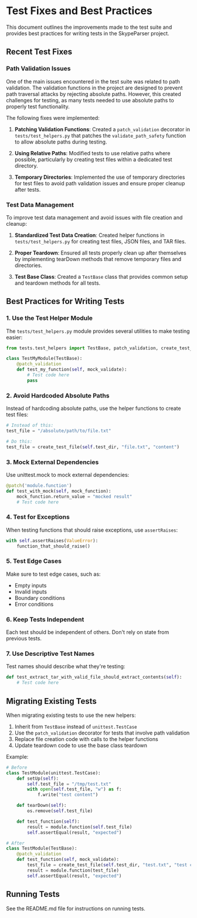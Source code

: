 # Test Fixes and Best Practices

This document outlines the improvements made to the test suite and provides best practices for writing tests in the SkypeParser project.

## Recent Test Fixes

### Path Validation Issues

One of the main issues encountered in the test suite was related to path validation. The validation functions in the project are designed to prevent path traversal attacks by rejecting absolute paths. However, this created challenges for testing, as many tests needed to use absolute paths to properly test functionality.

The following fixes were implemented:

1. **Patching Validation Functions**: Created a `patch_validation` decorator in `tests/test_helpers.py` that patches the `validate_path_safety` function to allow absolute paths during testing.

2. **Using Relative Paths**: Modified tests to use relative paths where possible, particularly by creating test files within a dedicated test directory.

3. **Temporary Directories**: Implemented the use of temporary directories for test files to avoid path validation issues and ensure proper cleanup after tests.

### Test Data Management

To improve test data management and avoid issues with file creation and cleanup:

1. **Standardized Test Data Creation**: Created helper functions in `tests/test_helpers.py` for creating test files, JSON files, and TAR files.

2. **Proper Teardown**: Ensured all tests properly clean up after themselves by implementing tearDown methods that remove temporary files and directories.

3. **Test Base Class**: Created a `TestBase` class that provides common setup and teardown methods for all tests.

## Best Practices for Writing Tests

### 1. Use the Test Helper Module

The `tests/test_helpers.py` module provides several utilities to make testing easier:

```python
from tests.test_helpers import TestBase, patch_validation, create_test_file

class TestMyModule(TestBase):
    @patch_validation
    def test_my_function(self, mock_validate):
        # Test code here
        pass
```

### 2. Avoid Hardcoded Absolute Paths

Instead of hardcoding absolute paths, use the helper functions to create test files:

```python
# Instead of this:
test_file = "/absolute/path/to/file.txt"

# Do this:
test_file = create_test_file(self.test_dir, "file.txt", "content")
```

### 3. Mock External Dependencies

Use unittest.mock to mock external dependencies:

```python
@patch('module.function')
def test_with_mock(self, mock_function):
    mock_function.return_value = "mocked result"
    # Test code here
```

### 4. Test for Exceptions

When testing functions that should raise exceptions, use `assertRaises`:

```python
with self.assertRaises(ValueError):
    function_that_should_raise()
```

### 5. Test Edge Cases

Make sure to test edge cases, such as:
- Empty inputs
- Invalid inputs
- Boundary conditions
- Error conditions

### 6. Keep Tests Independent

Each test should be independent of others. Don't rely on state from previous tests.

### 7. Use Descriptive Test Names

Test names should describe what they're testing:

```python
def test_extract_tar_with_valid_file_should_extract_contents(self):
    # Test code here
```

## Migrating Existing Tests

When migrating existing tests to use the new helpers:

1. Inherit from `TestBase` instead of `unittest.TestCase`
2. Use the `patch_validation` decorator for tests that involve path validation
3. Replace file creation code with calls to the helper functions
4. Update teardown code to use the base class teardown

Example:

```python
# Before
class TestModule(unittest.TestCase):
    def setUp(self):
        self.test_file = "/tmp/test.txt"
        with open(self.test_file, "w") as f:
            f.write("test content")

    def tearDown(self):
        os.remove(self.test_file)

    def test_function(self):
        result = module.function(self.test_file)
        self.assertEqual(result, "expected")

# After
class TestModule(TestBase):
    @patch_validation
    def test_function(self, mock_validate):
        test_file = create_test_file(self.test_dir, "test.txt", "test content")
        result = module.function(test_file)
        self.assertEqual(result, "expected")
```

## Running Tests

See the README.md file for instructions on running tests.